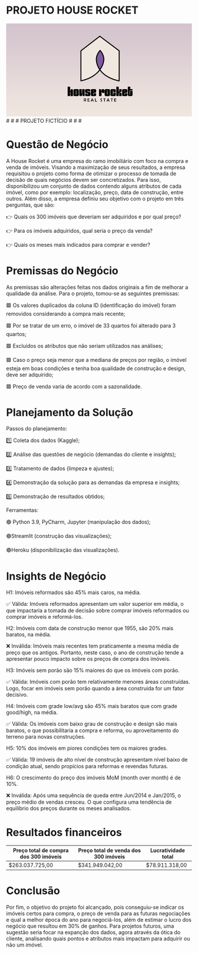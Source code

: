#  PROJETO HOUSE ROCKET
<img src="https://raw.githubusercontent.com/felipejaguiar/hr_project/main/img/hrf.png" alt="logo" style="zoom:80%;" />
# # # PROJETO FICTÍCIO # # #

# Questão de Negócio
A House Rocket é uma empresa do ramo imobiliário com foco na compra e venda de imóveis. Visando a maximização de seus resultados, a empresa requisitou o projeto como forma de otimizar o processo de tomada de decisão de quais negócios devem ser concretizados. Para isso, disponibilizou um conjunto de dados contendo alguns atributos de cada imóvel, como por exemplo: localização, preço, data de construção, entre outros. Além disso, a empresa definiu seu objetivo com o projeto em três perguntas, que são:

👉 Quais os 300 imóveis que deveriam ser adquiridos e por qual preço?

👉 Para os imóveis adquiridos, qual seria o preço da venda?

👉 Quais os meses mais indicados para comprar e vender?

# Premissas do Negócio
As premissas são alterações feitas nos dados originais a fim de melhorar a qualidade da análise. Para o projeto, tomou-se as seguintes premissas:

🟪 Os valores duplicados da coluna ID (identificação do imóvel) foram removidos considerando a compra mais recente;

🟪 Por se tratar de um erro, o imóvel de 33 quartos foi alterado para 3 quartos;

🟪 Excluídos os atributos que não seriam utilizados nas análises;

🟪 Caso o preço seja menor que a mediana de preços por região, o imóvel esteja em boas condições e tenha boa qualidade de construção e design, deve ser adquirido;

🟪 Preço de venda varia de acordo com a sazonalidade.

# Planejamento da Solução
Passos do planejamento:

1️⃣ Coleta dos dados (Kaggle);

2️⃣ Análise das questões de negócio (demandas do cliente e insights);

3️⃣ Tratamento de dados (limpeza e ajustes);

4️⃣ Demonstração da solução para as demandas da empresa e insights;

5️⃣ Demonstração de resultados obtidos;

Ferramentas:

🟣 Python 3.9, PyCharm, Jupyter (manipulação dos dados);

🟣Streamlit (construção das visualizações);

🟣Heroku (disponibilização das visualizações).

# Insights de Negócio

H1: Imóveis reformados são 45% mais caros, na média.

✅ Válida: Imóveis reformados apresentam um valor superior em média, o que impactaria a tomada de decisão sobre comprar imóveis reformados ou comprar imóveis e reformá-los.

H2: Imóveis com data de construção menor que 1955, são 20% mais baratos, na média.

❌ Inválida: Imóveis mais recentes tem praticamente a mesma média de preço que os antigos. Portanto, neste caso, o ano de construção tende a apresentar pouco impacto sobre os preços de compra dos imóveis.

H3: Imóveis sem porão são 15% maiores do que os imóveis com porão.

✅ Válida: Imóveis com porão tem relativamente menores áreas construídas. Logo, focar em imóveis sem porão quando a área construída for um fator decisivo.

H4: Imóveis com grade low/avg são 45% mais baratos que com grade good/high, na média.

✅ Válida: Os imóveis com baixo grau de construção e design são mais baratos, o que possibilitaria a compra e reforma, ou aproveitamento do terreno para novas construções.

H5: 10% dos imóveis em piores condições tem os maiores grades.

✅ Válida: 19 imóveis de alto nível de construção apresentam nível baixo de condição atual, sendo propícios para reformas e revendas futuras.

H6: O crescimento do preço dos imóveis MoM (month over month) é de 10%.

❌ Inválida: Após uma sequência de queda entre Jun/2014 e Jan/2015, o preço médio de vendas cresceu. O que configura uma tendência de equilíbrio dos preços durante os meses analisados.

# Resultados financeiros
|  Preço total de compra dos 300 imóveis  |  Preço total de venda dos 300 imóveis  |   Lucratividade total   |
|-----------------------------------------|----------------------------------------|-------------------------|
|            $263.037.725,00               |            $341.949.042,00            |      $78.911.318,00     |


# Conclusão

Por fim, o objetivo do projeto foi alcançado, pois conseguiu-se indicar os imóveis certos para compra, o preço de venda para as futuras negociações e qual a melhor época do ano para negociá-los, além de estimar o lucro dos negócio que resultou em 30% de ganhos. Para projetos futuros, uma sugestão seria focar na expanção dos dados, agora através da ótica do cliente, analisando quais pontos e atributos mais impactam para adquirir ou não um imóvel.

